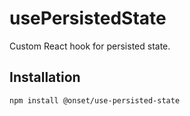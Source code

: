 # usePersistedState

Custom React hook for persisted state.

## Installation

```bash
npm install @onset/use-persisted-state
```
